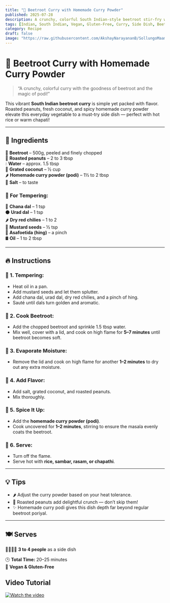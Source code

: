 ```yaml
---
title: "🥗 Beetroot Curry with Homemade Curry Powder"
published: 2025-07-28
description: A crunchy, colorful South Indian-style beetroot stir-fry with roasted peanuts, fresh coconut, and homemade curry podi.
tags: [Indian, South Indian, Vegan, Gluten-Free, Curry, Side Dish, Beetroot]
category: Recipe
draft: false
image: "https://raw.githubusercontent.com/AkshayNarayananB/SollungoMaami/master/images/beetroot curry.png"
---
```


# 🥗 Beetroot Curry with Homemade Curry Powder


> “A crunchy, colorful curry with the goodness of beetroot and the magic of podi!”

This vibrant **South Indian beetroot curry** is simple yet packed with flavor. Roasted peanuts, fresh coconut, and spicy homemade curry powder elevate this everyday vegetable to a must-try side dish — perfect with hot rice or warm chapati!

---

## 🛒 Ingredients

🥬 **Beetroot** – 500g, peeled and finely chopped  
🥜 **Roasted peanuts** – 2 to 3 tbsp  
💧 **Water** – approx. 1.5 tbsp  
🥥 **Grated coconut** – ½ cup  
🌶️ **Homemade curry powder (podi)** – 1½ to 2 tbsp  
🧂 **Salt** – to taste  

### 🌾 For Tempering:

🌰 **Chana dal** – 1 tsp  
⚫ **Urad dal** – 1 tsp  
🌶️ **Dry red chilies** – 1 to 2  
🌱 **Mustard seeds** – ½ tsp  
💨 **Asafoetida (hing)** – a pinch  
🛢️ **Oil** – 1 to 2 tbsp

---

## 🔥 Instructions

### 🔹 1. Tempering:

- Heat oil in a pan.  
- Add mustard seeds and let them splutter.  
- Add chana dal, urad dal, dry red chilies, and a pinch of hing.  
- Sauté until dals turn golden and aromatic.

### 🔹 2. Cook Beetroot:

- Add the chopped beetroot and sprinkle 1.5 tbsp water.  
- Mix well, cover with a lid, and cook on high flame for **5–7 minutes** until beetroot becomes soft.

### 🔹 3. Evaporate Moisture:

- Remove the lid and cook on high flame for another **1–2 minutes** to dry out any extra moisture.

### 🔹 4. Add Flavor:

- Add salt, grated coconut, and roasted peanuts.  
- Mix thoroughly.

### 🔹 5. Spice It Up:

- Add the **homemade curry powder (podi)**.  
- Cook uncovered for **1–2 minutes**, stirring to ensure the masala evenly coats the beetroot.

### 🔹 6. Serve:

- Turn off the flame.  
- Serve hot with **rice, sambar, rasam, or chapathi**.

---

## 💡 Tips

- 🌶️ Adjust the curry powder based on your heat tolerance.  
- 🥜 Roasted peanuts add delightful crunch — don’t skip them!  
- ✨ Homemade curry podi gives this dish depth far beyond regular beetroot poriyal.

---

## 🍽️ Serves

👨‍👩‍👧‍👦 **3 to 4 people** as a side dish

🕒 **Total Time:** 20–25 minutes  
🌱 **Vegan & Gluten-Free**


## Video Tutorial

[![Watch the video](https://img.youtube.com/vi/VIDEO_ID/0.jpg)](https://youtu.be/3XQyO_O2XaM?si=n8h3kp3Dz-HVOI-5)
